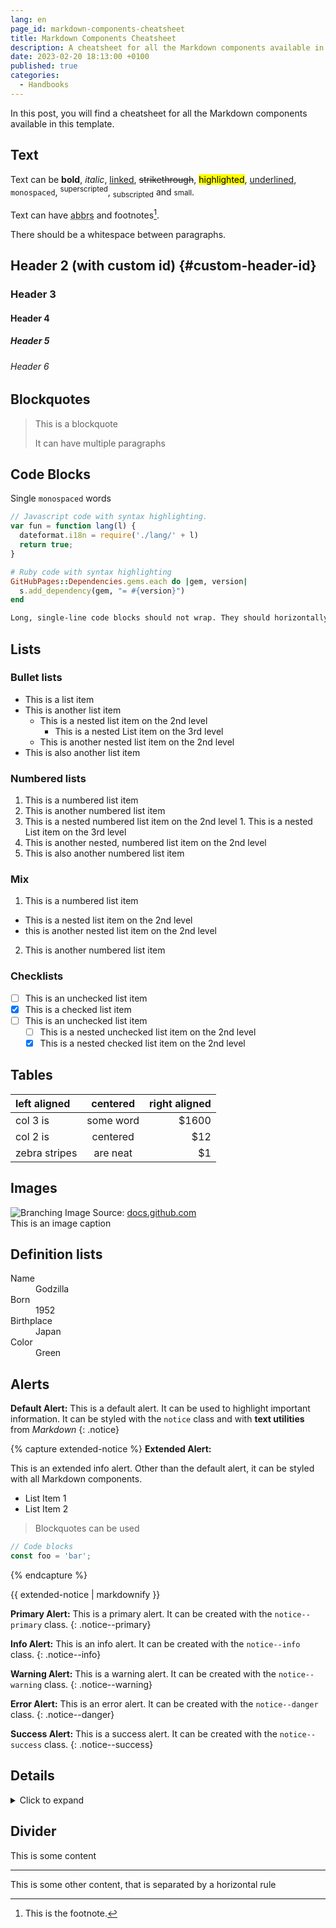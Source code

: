 ```yaml
---
lang: en
page_id: markdown-components-cheatsheet
title: Markdown Components Cheatsheet
description: A cheatsheet for all the Markdown components available in this template.
date: 2023-02-20 18:13:00 +0100
published: true
categories:
  - Handbooks
---
```


In this post, you will find a cheatsheet for all the Markdown components available in this template.

## Text

Text can be **bold**, _italic_, [linked](#), ~~strikethrough~~, <mark>highlighted</mark>, <ins>underlined</ins>, `monospaced`, <sup>superscripted</sup>, <sub>subscripted</sub> and <small>small</small>.

Text can have <abbr title="abbreviations">abbrs</abbr> and footnotes[^1].

There should be a whitespace between paragraphs.

[^1]: This is the footnote.

## Header 2 (with custom id) {#custom-header-id}

### Header 3

#### Header 4

##### Header 5

###### Header 6

## Blockquotes

> This is a blockquote
>
> It can have multiple paragraphs

## Code Blocks

Single `monospaced` words

```js
// Javascript code with syntax highlighting.
var fun = function lang(l) {
  dateformat.i18n = require('./lang/' + l)
  return true;
}
```

```ruby
# Ruby code with syntax highlighting
GitHubPages::Dependencies.gems.each do |gem, version|
  s.add_dependency(gem, "= #{version}")
end
```

```txt
Long, single-line code blocks should not wrap. They should horizontally scroll if they are too long. This line should be long enough to demonstrate this.
```

## Lists

### Bullet lists

- This is a list item
- This is another list item
  - This is a nested list item on the 2nd level
    - This is a nested List item on the 3rd level
  - This is another nested list item on the 2nd level
- This is also another list item

### Numbered lists

1. This is a numbered list item
2. This is another numbered list item
  1. This is a nested numbered list item on the 2nd level
    1. This is a nested List item on the 3rd level
  2. This is another nested, numbered list item on the 2nd level
3. This is also another numbered list item

### Mix

1. This is a numbered list item
  - This is a nested list item on the 2nd level
  - this is another nested list item on the 2nd level
2. This is another numbered list item

### Checklists

- [ ] This is an unchecked list item
- [X] This is a checked list item
- [ ] This is an unchecked list item
  - [ ] This is a nested unchecked list item on the 2nd level
  - [X] This is a nested checked list item on the 2nd level

## Tables

| left aligned | centered | right aligned |
| :----------- | :------: | ------------: |
| col 3 is     | some word| $1600         |
| col 2 is     | centered | $12           |
| zebra stripes| are neat | $1            |

## Images

![Branching](https://docs.github.com/assets/cb-23923/images/help/repository/branching.png)
Image Source: [docs.github.com](https://docs.github.com)  
This is an image caption

## Definition lists

<dl>
<dt>Name</dt>
<dd>Godzilla</dd>
<dt>Born</dt>
<dd>1952</dd>
<dt>Birthplace</dt>
<dd>Japan</dd>
<dt>Color</dt>
<dd>Green</dd>
</dl>

## Alerts

**Default Alert:** This is a default alert. It can be used to highlight important information. It can be styled with the `notice` class and with **text utilities** from _Markdown_
{: .notice}

{% capture extended-notice %}
**Extended Alert:**

This is an extended info alert. Other than the default alert, it can be styled with all Markdown components.

- List Item 1
- List Item 2

> Blockquotes
> can be used

```js
// Code blocks
const foo = 'bar';
```

{% endcapture %}

<div class="notice--info">{{ extended-notice | markdownify }}</div>

**Primary Alert:** This is a primary alert. It can be created with the `notice--primary` class.
{: .notice--primary}

**Info Alert:** This is an info alert. It can be created with the `notice--info` class.
{: .notice--info}

**Warning Alert:** This is a warning alert. It can be created with the `notice--warning` class.
{: .notice--warning}

**Error Alert:** This is an error alert. It can be created with the `notice--danger` class.
{: .notice--danger}

**Success Alert:** This is a success alert. It can be created with the `notice--success` class.
{: .notice--success}

## Details

<details>
<summary>Click to expand</summary>
This is a details block. It can be used to hide content that is not essential for the user at first sight.
</details>

## Divider

This is some content

---

This is some other content, that is separated by a horizontal rule
